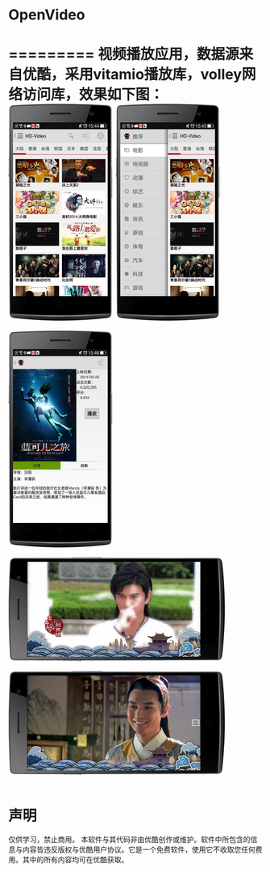# OpenVideo
=========
视频播放应用，数据源来自优酷，采用vitamio播放库，volley网络访问库，效果如下图：
![Image text](https://raw.githubusercontent.com/justloveouyangjie/pictures/master/picture/p1.png)
![Image text](https://raw.githubusercontent.com/justloveouyangjie/pictures/master/picture/p2.png)
![Image text](https://raw.githubusercontent.com/justloveouyangjie/pictures/master/picture/p3.png)
![Image text](https://raw.githubusercontent.com/justloveouyangjie/pictures/master/picture/p4.png)
![Image text](https://raw.githubusercontent.com/justloveouyangjie/pictures/master/picture/p5.png)
================
# 声明
仅供学习，禁止商用。
本软件与其代码非由优酷创作或维护。软件中所包含的信息与内容皆违反版权与优酷用户协议。它是一个免费软件，使用它不收取您任何费用。其中的所有内容均可在优酷获取。
